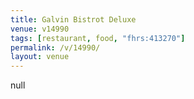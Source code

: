 ```yaml
---
title: Galvin Bistrot Deluxe
venue: v14990
tags: [restaurant, food, "fhrs:413270"]
permalink: /v/14990/
layout: venue
---
```

null